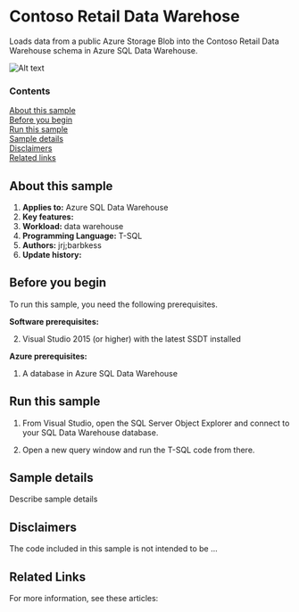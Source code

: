 # Contoso Retail Data Warehose

Loads data from a public Azure Storage Blob into the Contoso Retail Data Warehouse schema in Azure SQL Data Warehouse. 

<!-- Add a diagram if you have it -->

![Alt text](/media/image-name.png "<Friendly name>")


### Contents

[About this sample](#about-this-sample)<br/>
[Before you begin](#before-you-begin)<br/>
[Run this sample](#run-this-sample)<br/>
[Sample details](#sample-details)<br/>
[Disclaimers](#disclaimers)<br/>
[Related links](#related-links)<br/>


<a name=about-this-sample></a>

## About this sample

<!-- Delete the ones that don't apply -->
1. **Applies to:** Azure SQL Data Warehouse
1. **Key features:**
1. **Workload:** data warehouse
1. **Programming Language:** T-SQL
1. **Authors:** jrj;barbkess
1. **Update history:** 

<a name=before-you-begin></a>

## Before you begin

To run this sample, you need the following prerequisites.

**Software prerequisites:**

<!-- Examples -->
2. Visual Studio 2015 (or higher) with the latest SSDT installed

**Azure prerequisites:**

<!-- Examples -->
1. A database in Azure SQL Data Warehouse 

<a name=run-this-sample></a>

## Run this sample

<!-- Step by step instructions. Here's a few examples -->

1. From Visual Studio, open the SQL Server Object Explorer and connect to your SQL Data Warehouse database.

2. Open a new query window and run the T-SQL code from there.
 

<a name=sample-details></a>

## Sample details

Describe sample details

<a name=disclaimers></a>

## Disclaimers
The code included in this sample is not intended to be ...

<a name=related-links></a>

## Related Links
<!-- Links to more articles. Remember to delete "en-us" from the link path. -->

For more information, see these articles:
